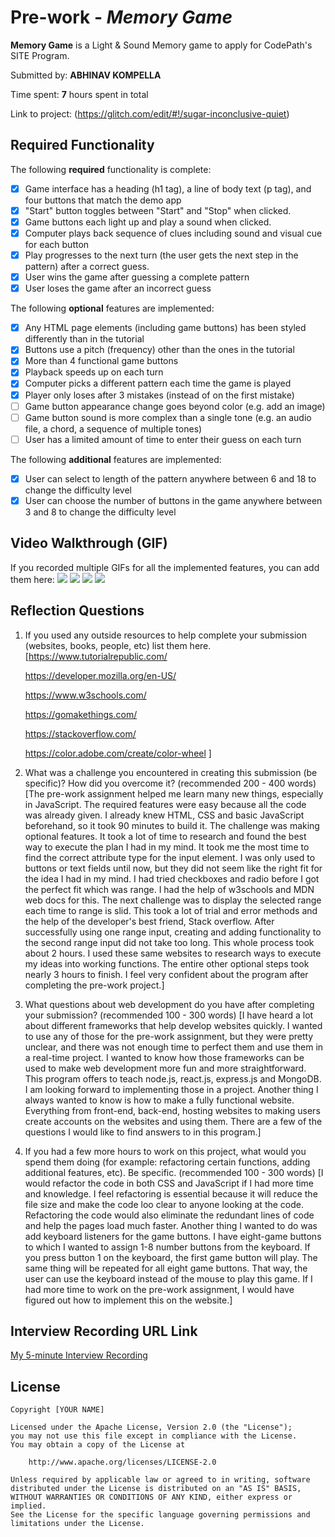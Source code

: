 # Pre-work - *Memory Game*

**Memory Game** is a Light & Sound Memory game to apply for CodePath's SITE Program. 

Submitted by: **ABHINAV KOMPELLA**

Time spent: **7** hours spent in total

Link to project: (https://glitch.com/edit/#!/sugar-inconclusive-quiet)

## Required Functionality

The following **required** functionality is complete:

* [X] Game interface has a heading (h1 tag), a line of body text (p tag), and four buttons that match the demo app
* [X] "Start" button toggles between "Start" and "Stop" when clicked. 
* [X] Game buttons each light up and play a sound when clicked. 
* [X] Computer plays back sequence of clues including sound and visual cue for each button
* [X] Play progresses to the next turn (the user gets the next step in the pattern) after a correct guess. 
* [X] User wins the game after guessing a complete pattern
* [X] User loses the game after an incorrect guess

The following **optional** features are implemented:

* [X] Any HTML page elements (including game buttons) has been styled differently than in the tutorial
* [X] Buttons use a pitch (frequency) other than the ones in the tutorial
* [X] More than 4 functional game buttons
* [X] Playback speeds up on each turn
* [X] Computer picks a different pattern each time the game is played
* [X] Player only loses after 3 mistakes (instead of on the first mistake)
* [ ] Game button appearance change goes beyond color (e.g. add an image)
* [ ] Game button sound is more complex than a single tone (e.g. an audio file, a chord, a sequence of multiple tones)
* [ ] User has a limited amount of time to enter their guess on each turn

The following **additional** features are implemented:

- [X] User can select to length of the pattern anywhere between 6 and 18 to change the difficulty level
- [X] User can choose the number of buttons in the game anywhere between 3 and 8 to change the difficulty level

## Video Walkthrough (GIF)

If you recorded multiple GIFs for all the implemented features, you can add them here:
![](http://g.recordit.co/EC5cMHSEE2.gif)
![](http://g.recordit.co/exPJ6B0JOB.gif)
![](h)
![](gif4-link-here)

## Reflection Questions
1. If you used any outside resources to help complete your submission (websites, books, people, etc) list them here. 
 [https://www.tutorialrepublic.com/

    https://developer.mozilla.org/en-US/
  
    https://www.w3schools.com/

    https://gomakethings.com/

    https://stackoverflow.com/
    
    https://color.adobe.com/create/color-wheel
]

2. What was a challenge you encountered in creating this submission (be specific)? How did you overcome it? (recommended 200 - 400 words) 
[The pre-work assignment helped me learn many new things, especially in JavaScript. The required features were easy because all the code was already given. I already knew HTML, CSS and basic JavaScript beforehand, so it took 90 minutes to build it. The challenge was making optional features. It took a lot of time to research and found the best way to execute the plan I had in my mind. It took me the most time to find the correct attribute type for the input element. I was only used to buttons or text fields until now, but they did not seem like the right fit for the idea I had in my mind. I had tried checkboxes and radio before I got the perfect fit which was range. I had the help of w3schools and MDN web docs for this. The next challenge was to display the selected range each time to range is slid. This took a lot of trial and error methods and the help of the developer's best friend, Stack overflow. After successfully using one range input, creating and adding functionality to the second range input did not take too long. This whole process took about 2 hours. I used these same websites to research ways to execute my ideas into working functions. The entire other optional steps took nearly 3 hours to finish. I feel very confident about the program after completing the pre-work project.]

3. What questions about web development do you have after completing your submission? (recommended 100 - 300 words) 
[I have heard a lot about different frameworks that help develop websites quickly. I wanted to use any of those for the pre-work assignment, but they were pretty unclear, and there was not enough time to perfect them and use them in a real-time project. I wanted to know how those frameworks can be used to make web development more fun and more straightforward. This program offers to teach node.js, react.js, express.js and MongoDB. I am looking forward to implementing those in a project. Another thing I always wanted to know is how to make a fully functional website. Everything from front-end, back-end, hosting websites to making users create accounts on the websites and using them. There are a few of the questions I would like to find answers to in this program.]

4. If you had a few more hours to work on this project, what would you spend them doing (for example: refactoring certain functions, adding additional features, etc). Be specific. (recommended 100 - 300 words) 
[I would refactor the code in both CSS and JavaScript if I had more time and knowledge. I feel refactoring is essential because it will reduce the file size and make the code loo clear to anyone looking at the code. Refactoring the code would also eliminate the redundant lines of code and help the pages load much faster. Another thing I wanted to do was add keyboard listeners for the game buttons. I have eight-game buttons to which I wanted to assign 1-8 number buttons from the keyboard. If you press button 1 on the keyboard, the first game button will play. The same thing will be repeated for all eight game buttons. That way, the user can use the keyboard instead of the mouse to play this game. If I had more time to work on the pre-work assignment, I would have figured out how to implement this on the website.]



## Interview Recording URL Link

[My 5-minute Interview Recording](your-link-here)


## License

    Copyright [YOUR NAME]

    Licensed under the Apache License, Version 2.0 (the "License");
    you may not use this file except in compliance with the License.
    You may obtain a copy of the License at

        http://www.apache.org/licenses/LICENSE-2.0

    Unless required by applicable law or agreed to in writing, software
    distributed under the License is distributed on an "AS IS" BASIS,
    WITHOUT WARRANTIES OR CONDITIONS OF ANY KIND, either express or implied.
    See the License for the specific language governing permissions and
    limitations under the License.
